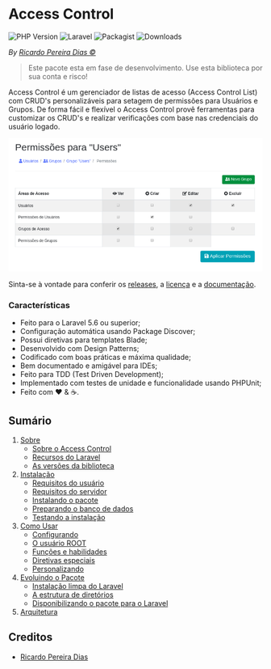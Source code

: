 # Access Control

![PHP Version](https://img.shields.io/packagist/php-v/plexi/access-control.svg)
![Laravel](https://img.shields.io/badge/laravel->=5.6.0-red.svg?style=flat)
![Packagist](https://img.shields.io/packagist/v/plexi/access-control.svg)
![Downloads](https://img.shields.io/packagist/dm/plexi/access-control.svg)

*By [Ricardo Pereira Dias &copy;](https://github.com/rpdesignerfly)*

> Este pacote esta em fase de desenvolvimento. Use esta biblioteca por sua conta e risco!

Access Control é um gerenciador de listas de acesso (Access Control List) com CRUD's personalizáveis para setagem de permissões para Usuários e Grupos. De forma fácil e flexível o Access Control provê ferramentas para customizar os CRUD's e realizar verificações com base nas credenciais do usuário logado.

![Permissões de acesso](docs/imgs/crud-permissions.png?raw=true)

Sinta-se à vontade para conferir os [releases](https://github.com/rpdesignerfly/access-control/releases), a [licença](license.md) e a [documentação](docs/01-About.md).

### Características

  * Feito para o Laravel 5.6 ou superior;
  * Configuração automática usando Package Discover;
  * Possui diretivas para templates Blade;
  * Desenvolvido com Design Patterns;
  * Codificado com boas práticas e máxima qualidade;
  * Bem documentado e amigável para IDEs;
  * Feito para TDD (Test Driven Development);
  * Implementado com testes de unidade e funcionalidade usando PHPUnit;
  * Feito com :heart: &amp; :coffee:.

## Sumário

1. [Sobre](docs/01-About.md)
    * [Sobre o Access Control](docs/01-About.md#11-sobre-o-access-control)
    * [Recursos do Laravel](docs/01-About.md#12-recursos-do-laravel)
    * [As versões da biblioteca](docs/01-About.md#13-as-versões-da-biblioteca)
2. [Instalação](docs/02-Installation.md)
    * [Requisitos do usuário](docs/02-Installation.md#21-requisitos-do-usuário)
    * [Requisitos do servidor](docs/02-Installation.md#22-requisitos-do-servidor)
    * [Instalando o pacote](docs/02-Installation.md#23-instalando-o-pacote)
    * [Preparando o banco de dados](docs/02-Installation.md#24-preparando-o-banco-de-dados)
    * [Testando a instalação](docs/02-Installation.md#25-testando-a-instalação)
3. [Como Usar](docs/03-Usage.md)
    * [Configurando](docs/03-Usage.md#31-configurando)
    * [O usuário ROOT](docs/03-Usage.md#32-o-usuário-root)
    * [Funções e habilidades](docs/03-Usage.md#33-funções-e-habilidades)
    * [Diretivas especiais](docs/03-Usage.md#34-diretivas-especiais)
    * [Personalizando](docs/03-Usage.md#35-personalizando)
4. [Evoluindo o Pacote](docs/04-Extras.md)
    * [Instalação limpa do Laravel](docs/04-Extras.md#41-instalação-limpa-do-laravel)
    * [A estrutura de diretórios](docs/04-Extras.md#42-a-estrutura-de-diretórios)
    * [Disponibilizando o pacote para o Laravel](docs/04-Extras.md#43-disponibilizando-o-pacote-para-o-laravel)
5. [Arquitetura](docs/05-Architecture.md)

## Creditos

- [Ricardo Pereira Dias](https://github.com/rpdesignerfly)
